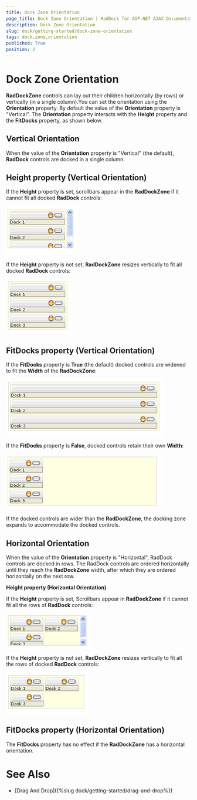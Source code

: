 ```yaml
---
title: Dock Zone Orientation
page_title: Dock Zone Orientation | RadDock for ASP.NET AJAX Documentation
description: Dock Zone Orientation
slug: dock/getting-started/dock-zone-orientation
tags: dock,zone,orientation
published: True
position: 2
---
```


# Dock Zone Orientation



**RadDockZone** controls can lay out their children horizontally (by rows) or vertically (in a single column).You can set the orientation using the **Orientation** property. By default the value of the **Orientation** property is "Vertical". The **Orientation** property interacts with the **Height** property and the **FitDocks** property, as shown below.

## Vertical Orientation

When the value of the **Orientation** property is "Vertical" (the default), **RadDock** controls are docked in a single column.

## Height property (Vertical Orientation)

If the **Height** property is set, scrollbars appear in the **RadDockZone** if it cannot fit all docked **RadDock** controls:

![](images/dock-verticalfixedheight.png)

If the **Height** property is not set, **RadDockZone** resizes vertically to fit all docked **RadDock** controls:

![](images/dock-verticalnoheight.png)

## FitDocks property (Vertical Orientation)

If the **FitDocks** property is **True** (the default) docked controls are widened to fit the **Width** of the **RadDockZone**:


![](images/dock-fitdockstrue.png)

If the **FitDocks** property is **False**, docked controls retain their own **Width**:
 

![](images/dock-fitdocksfalse.png)

If the docked controls are wider than the **RadDockZone**, the docking zone expands to accommodate the docked controls.

## Horizontal Orientation

When the value of the **Orientation** property is "Horizontal", RadDock controls are docked in rows. The RadDock controls are ordered horizontally until they reach the **RadDockZone** width, after which they are ordered horizontally on the next row.

**Height property (Horizontal Orientation)**

If the **Height** property is set, Scrollbars appear in **RadDockZone** if it cannot fit all the rows of **RadDock** controls:


![](images/dock-horizontalfixedheight.png)

If the **Height** property is not set, **RadDockZone** resizes vertically to fit all the rows of docked **RadDock** controls:


![](images/dock-horizontalnoheight.png)



## FitDocks property (Horizontal Orientation)

The **FitDocks** property has no effect if the **RadDockZone** has a horizontal orientation.

# See Also

 * [Drag And Drop]({%slug dock/getting-started/drag-and-drop%})
